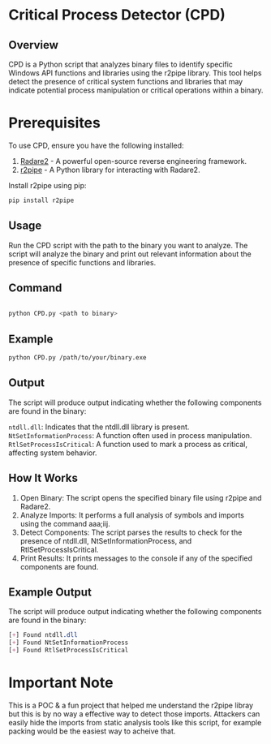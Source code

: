 # Critical Process Detector (CPD)

## Overview

CPD is a Python script that analyzes binary files to identify specific Windows API functions and libraries using the r2pipe library. This tool helps detect the presence of critical system functions and libraries that may indicate potential process manipulation or critical operations within a binary.

# Prerequisites

To use CPD, ensure you have the following installed:

  1. [Radare2](https://book.rada.re/intro/intro.html) - A powerful open-source reverse engineering framework.
  2. [r2pipe](https://book.rada.re/scripting/r2pipe.html) - A Python library for interacting with Radare2.

Install r2pipe using pip:

```sh
pip install r2pipe
```
## Usage

Run the CPD script with the path to the binary you want to analyze. The script will analyze the binary and print out relevant information about the presence of specific functions and libraries.
## Command

```sh

python CPD.py <path to binary>
```
## Example

```sh
python CPD.py /path/to/your/binary.exe
```
## Output

The script will produce output indicating whether the following components are found in the binary:

  `ntdll.dll`: Indicates that the ntdll.dll library is present.
  `NtSetInformationProcess`: A function often used in process manipulation.
  `RtlSetProcessIsCritical`: A function used to mark a process as critical, affecting system behavior.

## How It Works

1. Open Binary: The script opens the specified binary file using r2pipe and Radare2.
2. Analyze Imports: It performs a full analysis of symbols and imports using the command aaa;iij.
3. Detect Components: The script parses the results to check for the presence of ntdll.dll, NtSetInformationProcess, and RtlSetProcessIsCritical.
4. Print Results: It prints messages to the console if any of the specified components are found.
## Example Output

The script will produce output indicating whether the following components are found in the binary:
```css
[+] Found ntdll.dll
[+] Found NtSetInformationProcess
[+] Found RtlSetProcessIsCritical
```

# Important Note

  This is a POC & a fun project that helped me understand the r2pipe libray but this is by no way a effective way to detect those imports. Attackers can easily hide the imports from static analysis tools like this script, for example packing would be the easiest way to acheive that.
